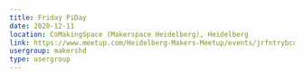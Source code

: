 ```yaml
---
title: Friday PiDay
date: 2020-12-11
location: CoMakingSpace (Makerspace Heidelberg), Heidelberg
link: https://www.meetup.com/Heidelberg-Makers-Meetup/events/jrfntrybcqbpb/
usergroup: makershd
type: usergroup
---
```

